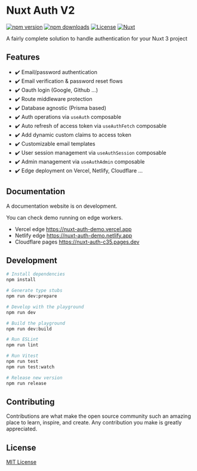 # Nuxt Auth V2

[![npm version][npm-version-src]][npm-version-href]
[![npm downloads][npm-downloads-src]][npm-downloads-href]
[![License][license-src]][license-href]
[![Nuxt][nuxt-src]][nuxt-href]

A fairly complete solution to handle authentication for your Nuxt 3 project

## Features

- ✔️ Email/password authentication
- ✔️ Email verification & password reset flows
- ✔️ Oauth login (Google, Github ...)
- ✔️ Route middleware protection
- ✔️ Database agnostic (Prisma based)
- ✔️ Auth operations via `useAuth` composable
- ✔️ Auto refresh of access token via `useAuthFetch` composable
- ✔️ Add dynamic custom claims to access token
- ✔️ Customizable email templates
- ✔️ User session management via `useAuthSession` composable
- ✔️ Admin management via `useAuthAdmin` composable
- ✔️ Edge deployment on Vercel, Netlify, Cloudflare ...

## Documentation 
A documentation website is on development.

You can check demo running on edge workers.
- Vercel edge https://nuxt-auth-demo.vercel.app
- Netlify edge https://nuxt-auth-demo.netlify.app
- Cloudflare pages https://nuxt-auth-c35.pages.dev

## Development

```bash
# Install dependencies
npm install

# Generate type stubs
npm run dev:prepare

# Develop with the playground
npm run dev

# Build the playground
npm run dev:build

# Run ESLint
npm run lint

# Run Vitest
npm run test
npm run test:watch

# Release new version
npm run release
```

## Contributing

Contributions are what make the open source community such an amazing place to learn, inspire, and create. Any contribution you make is greatly appreciated.

## License

[MIT License](./LICENSE)

<!-- Badges -->

[npm-version-src]: https://img.shields.io/npm/v/@bg-dev/nuxt-auth/latest.svg?style=flat&colorA=18181B&colorB=28CF8D
[npm-version-href]: https://npmjs.com/package/@bg-dev/nuxt-auth
[npm-downloads-src]: https://img.shields.io/npm/dt/@bg-dev/nuxt-auth.svg?style=flat&colorA=18181B&colorB=28CF8D
[npm-downloads-href]: https://npmjs.com/package/@bg-dev/nuxt-auth
[license-src]: https://img.shields.io/npm/l/@bg-dev/nuxt-auth.svg?style=flat&colorA=18181B&colorB=28CF8D
[license-href]: https://npmjs.com/package/@bg-dev/nuxt-auth
[nuxt-src]: https://img.shields.io/badge/Nuxt-18181B?logo=nuxt.js
[nuxt-href]: https://nuxt.com
